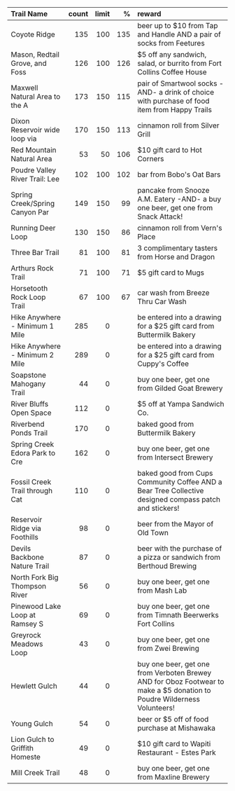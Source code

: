 | Trail Name                     |   count |   limit |   % | reward                                                                                                                  |
|:-------------------------------|--------:|--------:|----:|:------------------------------------------------------------------------------------------------------------------------|
| Coyote Ridge                   |     135 |     100 | 135 | beer up to $10 from Tap and Handle AND a pair of socks from Feetures                                                    |
| Mason, Redtail Grove, and Foss |     126 |     100 | 126 | $5 off any sandwich, salad, or burrito from Fort Collins Coffee House                                                   |
| Maxwell Natural Area to the A  |     173 |     150 | 115 | pair of Smartwool socks -AND- a drink of choice with purchase of food item from Happy Trails                            |
| Dixon Reservoir wide loop via  |     170 |     150 | 113 | cinnamon roll from Silver Grill                                                                                         |
| Red Mountain Natural Area      |      53 |      50 | 106 | $10 gift card to Hot Corners                                                                                            |
| Poudre Valley River Trail: Lee |     102 |     100 | 102 | bar from Bobo's Oat Bars                                                                                                |
| Spring Creek/Spring Canyon Par |     149 |     150 |  99 | pancake from Snooze A.M. Eatery -AND- a buy one beer, get one from Snack Attack!                                        |
| Running Deer Loop              |     130 |     150 |  86 | cinnamon roll from Vern's Place                                                                                         |
| Three Bar Trail                |      81 |     100 |  81 | 3 complimentary tasters from Horse and Dragon                                                                           |
| Arthurs Rock Trail             |      71 |     100 |  71 | $5 gift card to Mugs                                                                                                    |
| Horsetooth Rock Loop Trail     |      67 |     100 |  67 | car wash from Breeze Thru Car Wash                                                                                      |
| Hike Anywhere - Minimum 1 Mile |     285 |       0 |     | be entered into a drawing for a $25 gift card from Buttermilk Bakery                                                    |
| Hike Anywhere - Minimum 2 Mile |     289 |       0 |     | be entered into a drawing for a $25 gift card from Cuppy's Coffee                                                       |
| Soapstone Mahogany Trail       |      44 |       0 |     | buy one beer, get one from Gilded Goat Brewery                                                                          |
| River Bluffs Open Space        |     112 |       0 |     | $5 off at Yampa Sandwich Co.                                                                                            |
| Riverbend Ponds Trail          |     170 |       0 |     | baked good from Buttermilk Bakery                                                                                       |
| Spring Creek Edora Park to Cre |     162 |       0 |     | buy one beer, get one from Intersect Brewery                                                                            |
| Fossil Creek Trail through Cat |     110 |       0 |     | baked good from Cups Community Coffee AND a Bear Tree Collective designed compass patch and stickers!                   |
| Reservoir Ridge via Foothills  |      98 |       0 |     | beer from the Mayor of Old Town                                                                                         |
| Devils Backbone Nature Trail   |      87 |       0 |     | beer with the purchase of a pizza or sandwich from Berthoud Brewing                                                     |
| North Fork Big Thompson River  |      56 |       0 |     | buy one beer, get one from Mash Lab                                                                                     |
| Pinewood Lake Loop at Ramsey S |      69 |       0 |     | buy one beer, get one from Timnath Beerwerks Fort Collins                                                               |
| Greyrock Meadows Loop          |      43 |       0 |     | buy one beer, get one from Zwei Brewing                                                                                 |
| Hewlett Gulch                  |      44 |       0 |     | buy one beer, get one from Verboten Brewey AND for Oboz Footwear to make a $5 donation to Poudre Wilderness Volunteers! |
| Young Gulch                    |      54 |       0 |     | beer or $5 off of food purchase at Mishawaka                                                                            |
| Lion Gulch to Griffith Homeste |      49 |       0 |     | $10 gift card to Wapiti Restaurant - Estes Park                                                                         |
| Mill Creek Trail               |      48 |       0 |     | buy one beer, get one from Maxline Brewery                                                                              |